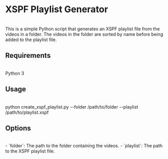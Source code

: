 # XSPF Playlist Generator
<br />
This is a simple Python script that generates an XSPF playlist file from the videos in a folder. The videos in the folder are sorted by name before being added to the playlist file.
<br />

## Requirements
<br /> Python 3 <br />

## Usage 
<br />
python create_xspf_playlist.py --folder /path/to/folder --playlist /path/to/playlist.xspf
<br />

## Options 
<br />
- `folder`:  The path to the folder containing the videos. 
- `playlist`:  The path to the XSPF playlist file. 
